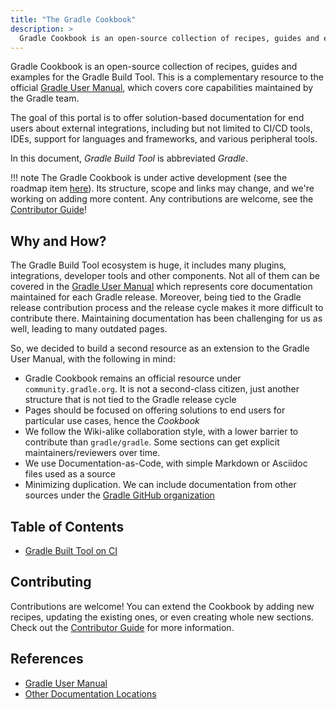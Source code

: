 ```yaml
---
title: "The Gradle Cookbook"
description: >
  Gradle Cookbook is an open-source collection of recipes, guides and examples for the Gradle Build Tool.
---
```


Gradle Cookbook is an open-source collection of recipes, guides and examples for the Gradle Build Tool.
This is a complementary resource to the official [Gradle User Manual](https://docs.gradle.org/current/userguide/userguide.html),
which covers core capabilities maintained by the Gradle team.

The goal of this portal is to offer solution-based documentation for end users about external integrations,
including but not limited to 
CI/CD tools, IDEs,
support for languages and frameworks,
and various peripheral tools.

In this document, _Gradle Build Tool_ is abbreviated _Gradle_.

!!! note
    The Gradle Cookbook is under active development (see the roadmap item [here](https://github.com/gradle/community/issues/42)).
    Its structure, scope and links may change, and we're working on adding more content.
    Any contributions are welcome, see the [Contributor Guide](./CONTRIBUTING.md)!

## Why and How?

The Gradle Build Tool ecosystem is huge, it includes many plugins, integrations, developer tools and other components.
Not all of them can be covered in the [Gradle User Manual](https://docs.gradle.org/current/userguide/userguide.html)
which represents core documentation maintained for each Gradle release.
Moreover, being tied to the Gradle release contribution process and the release cycle makes it more difficult to contribute there.
Maintaining documentation has been challenging for us as well,
leading to many outdated pages.

So, we decided to build a second resource as an extension to the Gradle User Manual,
with the following in mind:

- Gradle Cookbook remains an official resource under `community.gradle.org`.
  It is not a second-class citizen, just another structure that is not tied to the Gradle release cycle
- Pages should be focused on offering solutions to end users for particular use cases,
  hence the _Cookbook_
- We follow the Wiki-alike collaboration style,
  with a lower barrier to contribute than `gradle/gradle`.
  Some sections can get explicit maintainers/reviewers over time.
- We use Documentation-as-Code, with simple Markdown or Asciidoc files used as a source
- Minimizing duplication.
  We can include documentation from other sources under the [Gradle GitHub organization](https://github.com/gradle/)

## Table of Contents

- [Gradle Built Tool on CI](/community/cookbook/ci/jenkins/)

## Contributing

Contributions are welcome!
You can extend the Cookbook by adding new recipes, updating the existing ones,
or even creating whole new sections.
Check out the [Contributor Guide](./CONTRIBUTING.md) for more information.

## References

- [Gradle User Manual](https://docs.gradle.org/current/userguide/userguide.html)
- [Other Documentation Locations](../contributing/documentation/README.md/#locations)
